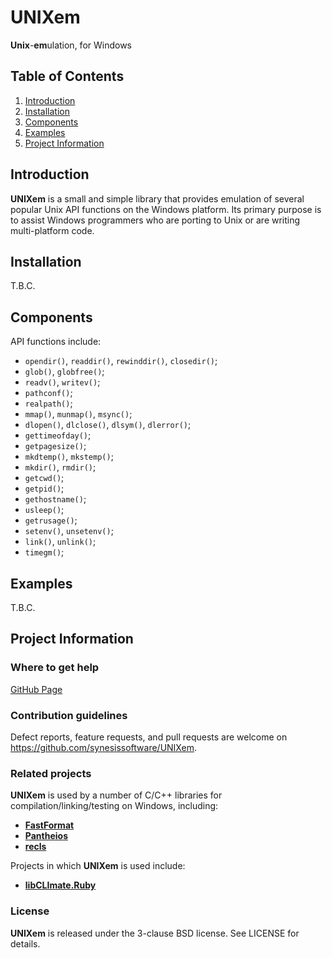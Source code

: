 # UNIXem
**Unix**-**em**ulation, for Windows

## Table of Contents

1. [Introduction](#introduction)
2. [Installation](#installation)
3. [Components](#components)
4. [Examples](#examples)
5. [Project Information](#project-information)

## Introduction

**UNIXem** is a small and simple library that provides emulation of several popular Unix API functions on the Windows platform. Its primary purpose is to assist Windows programmers who are porting to Unix or are writing multi-platform code.

## Installation

T.B.C.

## Components

API functions include:

- ``opendir()``, ``readdir()``, ``rewinddir()``, ``closedir()``;
- ``glob()``, ``globfree()``;
- ``readv()``, ``writev()``;
- ``pathconf()``;
- ``realpath()``;
- ``mmap()``, ``munmap()``, ``msync()``;
- ``dlopen()``, ``dlclose()``, ``dlsym()``, ``dlerror()``;
- ``gettimeofday()``;
- ``getpagesize()``;
- ``mkdtemp()``, ``mkstemp()``;
- ``mkdir()``, ``rmdir()``;
- ``getcwd()``;
- ``getpid()``;
- ``gethostname()``;
- ``usleep()``;
- ``getrusage()``;
- ``setenv()``, ``unsetenv()``;
- ``link()``,  ``unlink()``;
- ``timegm()``;

## Examples

T.B.C.

## Project Information

### Where to get help

[GitHub Page](https://github.com/synesissoftware/UNIXem "GitHub Page")

### Contribution guidelines

Defect reports, feature requests, and pull requests are welcome on https://github.com/synesissoftware/UNIXem.

### Related projects

**UNIXem** is used by a number of C/C++ libraries for compilation/linking/testing on Windows, including:

* [**FastFormat**](https://github.com/synesissoftware/FastFormat/)
* [**Pantheios**](https://github.com/synesissoftware/Pantheios/)
* [**recls**](https://github.com/synesissoftware/recls/)

Projects in which **UNIXem** is used include:

* [**libCLImate.Ruby**](https://github.com/synesissoftware/libCLImate.Ruby)

### License

**UNIXem** is released under the 3-clause BSD license. See LICENSE for details.

